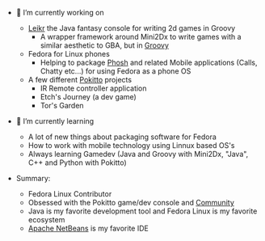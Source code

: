 
<!--
**Torbuntu/Torbuntu** is a ✨ _special_ ✨ repository because its `README.md` (this file) appears on your GitHub profile.

Here are some ideas to get you started:

- 🔭 I’m currently working on ...
- 🌱 I’m currently learning ...
- 👯 I’m looking to collaborate on ...
- 🤔 I’m looking for help with ...
- 💬 Ask me about ...
- 📫 How to reach me: ...
- 😄 Pronouns: ...
- ⚡ Fun fact: ...
-->

- 🔭 I’m currently working on 
  - [Leikr](https://github.com/Torbuntu/Leikr) the Java fantasy console for writing 2d games in Groovy
    - A wrapper framework around Mini2Dx to write games with a similar aesthetic to GBA, but in [Groovy](http://groovy-lang.org/)
  - Fedora for Linux phones
    - Helping to package [Phosh](https://source.puri.sm/Librem5/phosh) and related Mobile applications (Calls, Chatty etc...) for using Fedora as a phone OS
  - A few different [Pokitto](https://www.pokitto.com/) projects
    - IR Remote controller application
    - Etch's Journey (a dev game)
    - Tor's Garden

- 🌱 I’m currently learning
  - A lot of new things about packaging software for Fedora
  - How to work with mobile technology using Linnux based OS's
  - Always learning Gamedev (Java and Groovy with Mini2Dx, "Java", C++ and Python with Pokitto) 

- Summary:
  - Fedora Linux Contributor
  - Obsessed with the Pokitto game/dev console and [Community](https://talk.pokitto.com/)
  - Java is my favorite development tool and Fedora Linux is my favorite ecosystem
  - [Apache NetBeans](https://netbeans.apache.org/) is my favorite IDE
 
